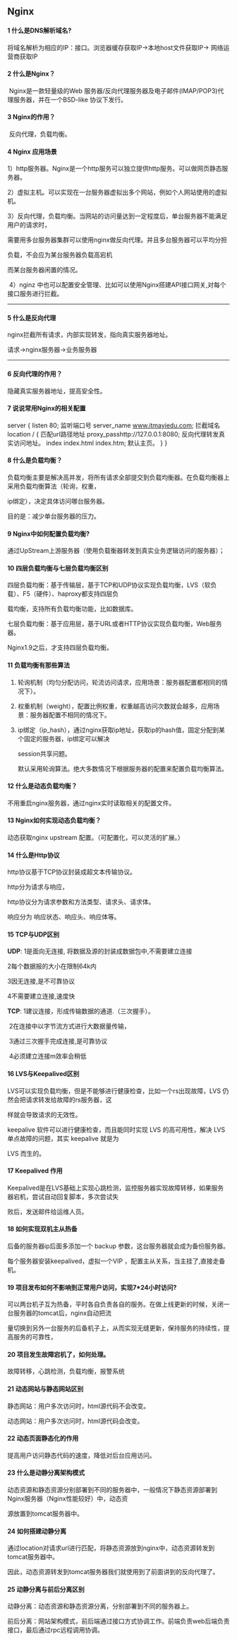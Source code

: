 ## Nginx

#### 1	什么是DNS解析域名?

​        将域名解析为相应的IP：接口。浏览器缓存获取IP->本地host文件获取IP-> 网络运营商获取IP

#### 2	什么是Nginx？

​        Nginx是一款轻量级的Web 服务器/反向代理服务器及电子邮件(IMAP/POP3)代理服务器，并在一个BSD-like 协议下发行。

#### 3	Nginx的作用？

​		反向代理，负载均衡。

#### 4	Nginx 应用场景

​       1）http服务器。Nginx是一个http服务可以独立提供http服务。可以做网页静态服务器。

​       2）虚拟主机。可以实现在一台服务器虚拟出多个网站，例如个人网站使用的虚拟机。

​       3）反向代理，负载均衡。当网站的访问量达到一定程度后，单台服务器不能满足用户的请求时，

需要用多台服务器集群可以使用nginx做反向代理。并且多台服务器可以平均分担

负载，不会应为某台服务器负载高宕机

而某台服务器闲置的情况。

​        4）nginz 中也可以配置安全管理、比如可以使用Nginx搭建API接口网关,对每个接口服务进行拦截。

---

#### 5	什么是反向代理

nginx拦截所有请求，内部实现转发，指向真实服务器地址。

请求->nginx服务器->业务服务器

---

#### 6	反向代理的作用？

隐藏真实服务器地址，提高安全性。

#### 7	说说常用Nginx的相关配置

server {
        listen       80;                                               监听端口号
        server_name www.itmayiedu.com;            拦截域名
        location / {	                                            匹配url路径地址
		proxy_passhttp://127.0.0.1:8080;        反向代理转发真实访问地址。
                index  index.html index.htm;             默认主页。
        }
}

#### 8	什么是负载均衡？

​		负载均衡主要是解决高并发，将所有请求全部提交到负载均衡器。在负载均衡器上采用负载均衡算法（轮询，权重，

ip绑定），决定具体访问哪台服务器。

目的是：减少单台服务器的压力。

#### 9	Nginx中如何配置负载均衡?

​		通过UpStream上游服务器（使用负载衡器转发到真实业务逻辑访问的服务器）；

#### 10	四层负载均衡与七层负载均衡区别

四层负载均衡：基于传输层，基于TCP和UDP协议实现负载均衡，LVS（软负载）、F5（硬件）、haproxy都支持四层负

载均衡，支持所有负载均衡功能，比如数据库。

七层负载均衡：基于应用层，基于URL或者HTTP协议实现负载均衡，Web服务器。

Nginx1.9之后，才支持四层负载均衡。

#### 11	负载均衡有那些算法

1. 轮询机制（均匀分配访问，轮流访问请求，应用场景：服务器配置都相同的情况下）。

2. 权重机制（weight），配置比例权重，权重越高访问次数就会越多，应用场景：服务器配置不相同的情况下。

3. ip绑定（ip_hash），通过nginx获取ip地址，获取ip的hash值，固定分配到某个固定的服务器，ip绑定可以解决

   session共享问题。

   默认采用轮询算法。绝大多数情况下根据服务器的配置来配置负载均衡算法。

   

   

#### 12    什么是动态负载均衡？

不用重启nginx服务器，通过nginx实时读取相关的配置文件。

#### 13	Nginx如何实现动态负载均衡？

动态获取nginx upstream 配置。（可配置化，可以灵活的扩展。）

#### 14	什么是Http协议

http协议基于TCP协议封装成超文本传输协议。

http分为请求与响应，

http协议分为请求参数和方法类型、请求头、请求体。

响应分为 响应状态、响应头、响应体等。

#### 15	TCP与UDP区别

**UDP**: 
   1是面向无连接, 将数据及源的封装成数据包中,不需要建立连接

   2每个数据报的大小在限制64k内

   3因无连接,是不可靠协议

   4不需要建立连接,速度快

**TCP**:
     1建议连接，形成传输数据的通道.（三次握手）。

​     2在连接中以字节流方式进行大数据量传输，

​     3通过三次握手完成连接,是可靠协议

​     4必须建立连接m效率会稍低

#### 16	LVS与Keepalived区别

LVS可以实现负载均衡，但是不能够进行健康检查，比如一个rs出现故障，LVS 仍然会把请求转发给故障的rs服务器，这

样就会导致请求的无效性。

keepalive 软件可以进行健康检查，而且能同时实现 LVS 的高可用性，解决 LVS 单点故障的问题，其实 keepalive 就是为 

LVS 而生的。

#### 17	Keepalived 作用

Keepalived是在LVS基础上实现心跳检测，监控服务器实现故障转移，如果服务器宕机，尝试自动回复脚本，多次尝试失

败后，发送邮件给运维人员。

#### 18	如何实现双机主从热备

后备的服务器ip后面多添加一个 backup 参数，这台服务器就会成为备份服务器。

每个服务器安装keepalived，虚拟一个VIP ，配置主从关系，当主挂了,直接走备机。

#### 19	项目发布如何不影响到正常用户访问，实现7*24小时访问?

可以两台机子互为热备，平时各自负责各自的服务。在做上线更新的时候，关闭一台服务器的tomcat后，nginx自动把流

量切换到另外一台服务的后备机子上，从而实现无缝更新，保持服务的持续性，提高服务的可靠性，

#### 20	项目发生故障宕机了，如何处理。

故障转移，心跳检测，负载均衡，报警系统

#### 21	动态网站与静态网站区别

静态网站：用户多次访问时，html源代码不会改变。

动态网站：用户多次访问时，html源代码会改变。

#### 22	动态页面静态化的作用

提高用户访问静态代码的速度，降低对后台应用访问。

#### 23	什么是动静分离架构模式

动态资源和静态资源分别部署到不同的服务器中，一般情况下静态资源部署到Nginx服务器（Nginx性能较好）中，动态资

源放置到tomcat服务器中。

#### 24 如何搭建动静分离

通过location对请求url进行匹配，将静态资源放到nginx中，动态资源转发到tomcat服务器中。

因此，动态资源转发到tomcat服务器我们就使用到了前面讲到的反向代理了。

#### 25	动静分离与前后分离区别

动静分离：动态资源和静态资源分离，分别部署到不同的服务器上。

前后分离：网站架构模式，前后端通过接口方式协调工作。前端负责web后端负责接口，最后通过rpc远程调用协调。